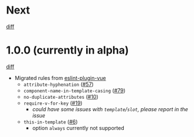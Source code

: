 # Next

[diff](https://github.com/Shinigami92/eslint-plugin-vue-pug-sfc/compare/main...main)

# 1.0.0 (currently in alpha)

[diff](https://github.com/Shinigami92/eslint-plugin-vue-pug-sfc/compare/e1dcc9f1e2ffb75e1726782d5df7978e424e4705...main)

- Migrated rules from [eslint-plugin-vue](https://github.com/vuejs/eslint-plugin-vue)
  - `attribute-hyphenation` ([#57])
  - `component-name-in-template-casing` ([#79])
  - `no-duplicate-attributes` ([#10])
  - `require-v-for-key` ([#19])
    - _could have some issues with `template`/`slot`, please report in the issue_
  - `this-in-template` ([#6])
    - option `always` currently not supported

[#6]: https://github.com/Shinigami92/eslint-plugin-vue-pug-sfc/issues/6
[#10]: https://github.com/Shinigami92/eslint-plugin-vue-pug-sfc/issues/10
[#19]: https://github.com/Shinigami92/eslint-plugin-vue-pug-sfc/issues/19
[#57]: https://github.com/Shinigami92/eslint-plugin-vue-pug-sfc/issues/57
[#79]: https://github.com/Shinigami92/eslint-plugin-vue-pug-sfc/issues/79
